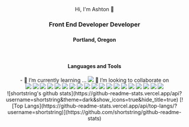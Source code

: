 <div align="center"> Hi, I'm Ashton 👋
    <h3><b>Front End Developer Developer</b></h3>
    <h3></h3>
    <h4>Portland, Oregon</h4>
    <br>
    <h4>Languages and Tools</h4>
    - 🌱 I’m currently learning ...
        <img src="https://img.shields.io/badge/react-%2320232a.svg?style=for-the-badge&logo=react&logoColor=%2361DAFB"/>
    👯 I’m looking to collaborate on
    <div>
        <img src="https://img.shields.io/badge/javascript-%23323330.svg?style=for-the-badge&logo=javascript&logoColor=%23F7DF1E"/>
        <img src="https://img.shields.io/badge/vuejs-%2335495e.svg?style=for-the-badge&logo=vuedotjs&logoColor=%234FC08D"/>
        <img src="https://img.shields.io/badge/django-%23092E20.svg?style=for-the-badge&logo=django&logoColor=white"/>
        <img src="https://img.shields.io/badge/flask-%23000.svg?style=for-the-badge&logo=flask&logoColor=white"/>
        <img src="https://img.shields.io/badge/python-3670A0?style=for-the-badge&logo=python&logoColor=ffdd54"/>
        <img src="https://img.shields.io/badge/css3-%231572B6.svg?style=for-the-badge&logo=css3&logoColor=white"/>
        <img src="https://img.shields.io/badge/html5-%23E34F26.svg?style=for-the-badge&logo=html5&logoColor=white"/>
        <img src="https://img.shields.io/badge/c-%2300599C.svg?style=for-the-badge&logo=c&logoColor=white"/>
        <img src="https://img.shields.io/badge/c++-%2300599C.svg?style=for-the-badge&logo=c%2B%2B&logoColor=white"/>
        <img src="https://img.shields.io/badge/java-%23ED8B00.svg?style=for-the-badge&logo=java&logoColor=white"/>
        <img src="https://img.shields.io/badge/VIM-%2311AB00.svg?style=for-the-badge&logo=vim&logoColor=white"/>
        <img src="https://img.shields.io/badge/Visual%20Studio-5C2D91.svg?style=for-the-badge&logo=visual-studio&logoColor=white"/>
        <img src="https://img.shields.io/badge/IntelliJIDEA-000000.svg?style=for-the-badge&logo=intellij-idea&logoColor=white"/>
        <img src="https://img.shields.io/badge/github-%23121011.svg?style=for-the-badge&logo=github&logoColor=white"/>
        <img src="https://img.shields.io/badge/heroku-%23430098.svg?style=for-the-badge&logo=heroku&logoColor=white"/>
        <img src="https://img.shields.io/badge/c%23-%23239120.svg?style=for-the-badge&logo=c-sharp&logoColor=white"/>
        <img src="https://img.shields.io/badge/unity-%23000000.svg?style=for-the-badge&logo=unity&logoColor=white"/>
        <img src="https://img.shields.io/badge/Gimp-657D8B?style=for-the-badge&logo=gimp&logoColor=FFFFFF"/>
        <img src="https://img.shields.io/badge/Windows-0078D6?style=for-the-badge&logo=windows&logoColor=white"/>
    </div>
    ![shortstring's github stats](https://github-readme-stats.vercel.app/api?username=shortstring&theme=dark&show_icons=true&hide_title=true)
    [![Top Langs](https://github-readme-stats.vercel.app/api/top-langs/?username=shortstring)](https://github.com/shortstring/github-readme-stats)
</div>

  <!--
**shortstring/shortstring** is a ✨ _special_ ✨ repository because its `README.md` (this file) appears on your GitHub profile.

Here are some ideas to get you started:

- 🔭 I’m currently working on ...

- 👯 I’m looking to collaborate on ...
- 🤔 I’m looking for help with ...
- 💬 Ask me about ...
- 📫 How to reach me: ...
- 😄 Pronouns: ...
- ⚡ Fun fact: ...
-->
